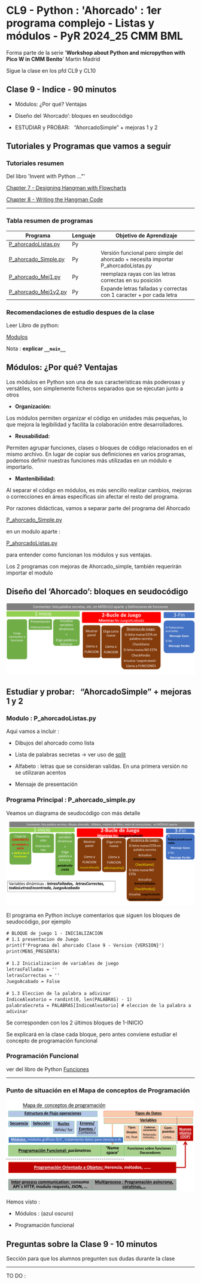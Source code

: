 # CL9 - Python : 'Ahorcado' : 1er programa complejo - Listas y módulos - PyR 2024_25 CMM BML

Forma parte de la serie '**Workshop about Python and micropython with Pico W in CMM Benito**' Martin Madrid

Sigue la clase en los pfd CL9 y CL10

## Clase 9 - Indice - 90 minutos

- Módulos: ¿Por qué? Ventajas

- Diseño del ‘Ahorcado’: bloques en seudocódigo

- ESTUDIAR y PROBAR:   “AhorcadoSimple” + mejoras 1 y 2

## Tutoriales y Programas que vamos a seguir

### Tutoriales resumen

Del libro 'Invent with Python ..."'

[Chapter 7 - Designing Hangman with Flowcharts](https://inventwithpython.com/invent4thed/chapter7.html)

[Chapter 8 - Writing the Hangman Code](https://inventwithpython.com/invent4thed/chapter8.html)

----

### Tabla resumen de programas

| Programa                                     | Lenguaje | Objetivo de Aprendizaje                                                            |
| -------------------------------------------- | -------- | ---------------------------------------------------------------------------------- |
| [P_ahorcadoListas.py](P_ahorcadoListas.py)   | Py       |                                                                                    |
| [P_ahorcado_Simple.py](P_ahorcado_Simple.py) | Py       | Versión funcional pero simple del ahorcado + necesita importar P_ahorcadoListas.py |
| [P_ahorcado_Mej1.py](P_ahorcado_Mej1.py)     | Py       | reemplaza rayas con las letras correctas en su posición                            |
| [P_ahorcado_Mej1y2.py](P_ahorcado_Mej1y2.py) | Py       | Expande letras falladas y correctas con 1 caracter + por cada letra                |

### Recomendaciones de estudio despues de la clase

Leer Libro de python:

[Modulos](https://ellibrodepython.com/modulos-python#m%C3%B3dulos-en-python)

Nota : **explicar `__main__`**

## Módulos: ¿Por qué? Ventajas

Los módulos en Python son una de sus características más poderosas
y versátiles, son simplemente ficheros separados que se ejecutan junto a otros

* **Organización:**

Los módulos permiten organizar el código en unidades más pequeñas, lo que mejora la legibilidad y facilita la colaboración entre desarrolladores.

* **Reusabilidad:**

Permiten agrupar funciones, clases o bloques de código relacionados en el mismo archivo.
En lugar de copiar sus definiciones en varios programas, podemos definir
nuestras funciones más utilizadas en un módulo e importarlo.

* **Mantenibilidad:**

Al separar el código en módulos, es más sencillo realizar cambios, mejoras o correcciones en áreas específicas sin afectar el resto del programa.

Por razones didácticas, vamos a separar parte del programa del Ahorcado

[P_ahorcado_Simple.py](P_ahorcado_Simple.py)

en un modulo aparte :

[P_ahorcadoListas.py](P_ahorcadoListas.py)

para entender como funcionan los módulos y sus ventajas. 

Los 2 programas con mejoras de Ahorcado_simple, también requerirán importar el modulo

## Diseño del ‘Ahorcado’: bloques en seudocódigo

![](./ahorcadoseudocogigo.png)

## Estudiar y probar:   “AhorcadoSimple” + mejoras 1 y 2

### Modulo : P_ahorcadoListas.py

Aqui vamos a incluir :

* Dibujos del ahorcado como lista

* Lista de palabras secretas -> ver uso de [split](https://ellibrodepython.com/cadenas-python#splitsepnone-maxsplit-1)

* Alfabeto : letras que se consideran validas. En una primera versión no se utilizaran acentos

* Mensaje de presentación

### Programa Principal : P_ahorcado_simple.py

Veamos un diagrama de seudocódigo con más detalle

![](./seudocodigoDet.png)

El programa en Python incluye comentarios que siguen los bloques de seudocódigo, por ejemplo

```
# BLOQUE de juego 1 - INICIALIZACION
# 1.1 presentacion de Juego
print(f'Programa del ahorcado Clase 9 - Version {VERSION}')
print(MENS_PRESENTA)

# 1.2 Inicializacion de variables de juego
letrasFalladas = ''
letrasCorrectas = ''
JuegoAcabado = False

# 1.3 Eleccion de la palabra a adivinar
IndiceAleatorio = randint(0, len(PALABRAS) - 1)
palabraSecreta = PALABRAS[IndiceAleatorio] # eleccion de la palabra a adivinar
```

Se corresponden con los 2 últimos bloques de 1-INICIO

Se explicará en la clase cada bloque, pero antes conviene estudiar el concepto de programación funcional

### Programación Funcional

ver del libro de Python [Funciones](https://ellibrodepython.com/funciones-en-python)



---

### Punto de situación en el Mapa de conceptos de Programación

 ![](./mapaConceptos_prog.png)

Hemos visto :

* Módulos : (azul oscuro)

* Programación funcional

## Preguntas sobre la Clase 9 - 10 minutos

Sección para que los alumnos pregunten sus dudas durante la clase

---

TO DO :
